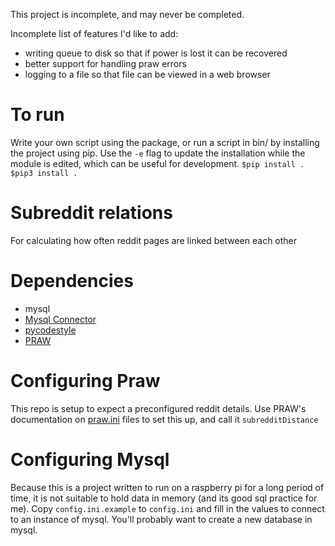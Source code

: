 This project is incomplete, and may never be completed. 

Incomplete list of features I'd like to add:
* writing queue to disk so that if power is lost it can be recovered
* better support for handling praw errors
* logging to a file so that file can be viewed in a web browser

# To run
Write your own script using the package, or run a script in bin/ by installing
the project using pip. Use the `-e` flag to update the installation while the
module is edited, which can be useful for development.
`$pip install .`
`$pip3 install .`

# Subreddit relations
For calculating how often reddit pages are linked between each other

# Dependencies
* mysql
* [Mysql Connector](https://dev.mysql.com/downloads/connector/python/)
* [pycodestyle](https://github.com/PyCQA/pycodestyle)
* [PRAW](http://praw.readthedocs.io/en/latest/index.html)

# Configuring Praw
This repo is setup to expect a preconfigured reddit details. Use PRAW's documentation on [praw.ini](http://praw.readthedocs.io/en/latest/getting_started/configuration/prawini.html?highlight=ini) files to set this up, and call it `subredditDistance`

# Configuring Mysql
Because this is a project written to run on a raspberry pi for a long period of time, it is not suitable to hold data in memory (and its good sql practice for me). Copy `config.ini.example` to `config.ini` and fill in the values to connect to an instance of mysql. You'll probably want to create a new database in mysql.